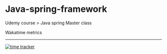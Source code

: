 # Java-spring-framework
Udemy course > Java spring Master class

Wakatime metrics
***
[![time tracker](https://wakatime.com/badge/github/1kevinson/Java-Spring.svg)](https://wakatime.com/badge/github/1kevinson/Java-Spring)
